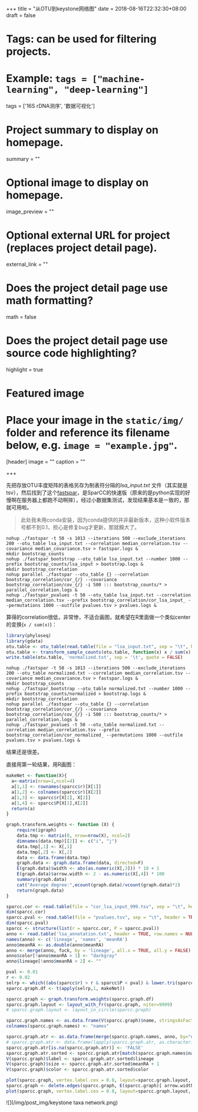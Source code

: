 +++
title = "从OTU到keystone网络图"
date = 2018-08-16T22:32:30+08:00
draft = false

# Tags: can be used for filtering projects.
# Example: `tags = ["machine-learning", "deep-learning"]`
tags = ['16S rDNA测序', '数据可视化']

# Project summary to display on homepage.
summary = ""

# Optional image to display on homepage.
image_preview = ""

# Optional external URL for project (replaces project detail page).
external_link = ""

# Does the project detail page use math formatting?
math = false

# Does the project detail page use source code highlighting?
highlight = true

# Featured image
# Place your image in the `static/img/` folder and reference its filename below, e.g. `image = "example.jpg"`.
[header]
image = ""
caption = ""

+++

先把存放OTU丰度矩阵的表格另存为制表符分隔的*lsa_input.txt* 文件（其实就是tsv），然后找到了这个[fastspar](https://github.com/scwatts/fastspar)，是SparCC的快速版（原来的是python实现的好慢啊在服务器上都跑不动啊摔），经过小数据集测试，发现结果基本是一致的，那就可用啦。

> 此处我未用conda安装，因为conda提供的并非最新版本，这种小软件版本号都不到0.1，担心是修复bug才更新，那就糗大了。

```shell
nohup ./fastspar -t 50 -s 1013 --iterations 500 --exclude_iterations 200 --otu_table lsa_input.txt --correlation median_correlation.tsv --covariance median_covariance.tsv > fastspar.logs &
mkdir bootstrap_counts
nohup ./fastspar_bootstrap --otu_table lsa_input.txt --number 1000 --prefix bootstrap_counts/lsa_input > bootstrap.logs &
mkdir bootstrap_correlation
nohup parallel ./fastspar --otu_table {} --correlation bootstrap_correlation/cor_{/} --covariance bootstrap_correlation/cov_{/} -i 500 ::: bootstrap_counts/* > parallel_correlation.logs &
nohup ./fastspar_pvalues -t 50 --otu_table lsa_input.txt --correlation median_correlation.tsv --prefix bootstrap_correlation/cor_lsa_input_ --permutations 1000 --outfile pvalues.tsv > pvalues.logs &
```

算得的correlation很低，非常惨，不适合画图，就希望在R里面做一个类似center的变换(`x / sum(x)`)：

```r
library(phyloseq)
library(gdata)
otu.table <- otu_table(read.table(file = "lsa_input.txt", sep = "\t", header = T, row.names = 1, comment.char = '', check.names = FALSE), taxa_are_rows = TRUE)
otu.table <- transform_sample_counts(otu.table, function(x) x / sum(x) )
write.table(otu.table, 'normalized.txt', sep = '\t', quote = FALSE)
```

```shell
nohup ./fastspar -t 50 -s 1013 --iterations 500 --exclude_iterations 200 --otu_table normalized.txt --correlation median_correlation.tsv --covariance median_covariance.tsv > fastspar.logs &
mkdir bootstrap_counts
nohup ./fastspar_bootstrap --otu_table normalized.txt --number 1000 --prefix bootstrap_counts/normalized > bootstrap.logs &
mkdir bootstrap_correlation
nohup parallel ./fastspar --otu_table {} --correlation bootstrap_correlation/cor_{/} --covariance bootstrap_correlation/cov_{/} -i 500 ::: bootstrap_counts/* > parallel_correlation.logs &
nohup ./fastspar_pvalues -t 50 --otu_table normalized.txt --correlation median_correlation.tsv --prefix bootstrap_correlation/cor_normalized_ --permutations 1000 --outfile pvalues.tsv > pvalues.logs &
```

结果还是很差。

直接用第一轮结果，用R画图：

```r
makeNet <- function(X){
  a<-matrix(nrow=1,ncol=4)
  a[1,1] <- rownames(sparcc$r)[X[1]]
  a[1,2] <- colnames(sparcc$r)[X[2]]
  a[1,3] <- sparcc$r[X[1], X[2]]
  a[1,4] <- sparcc$P[X[1],X[2]]
  return(a)
}

graph.transform.weights <- function (X) {
    require(igraph)
    data.tmp <- matrix(0, nrow=nrow(X), ncol=2)
    dimnames(data.tmp)[[2]] <- c("i", "j")
    data.tmp[,1] <- X[,1]
    data.tmp[,2] <- X[,2]
    data <- data.frame(data.tmp)
    graph.data <- graph.data.frame(data, directed=F)
    E(graph.data)$width <- abs(as.numeric(X[,3])) * 10 + 1
    E(graph.data)$arrow.width <- 2 - as.numeric(X[,4]) * 100
    summary(graph.data)
    cat("Average degree:",ecount(graph.data)/vcount(graph.data)*2)
    return(graph.data)
}

sparcc.cor <- read.table(file = "cor_lsa_input_999.tsv", sep = "\t", header = TRUE, row.names = 1, comment.char = '', check.names = FALSE)
dim(sparcc.cor)
sparcc.pval <- read.table(file = "pvalues.tsv", sep = "\t", header = TRUE, row.names = 1, comment.char = '', check.names = FALSE)
dim(sparcc.pval)
sparcc <- structure(list(r = sparcc.cor, P = sparcc.pval))
anno <- read.table('lsa_annotation.txt', header = TRUE, row.names = NULL)
names(anno) <- c('lineage', 'names', 'meanRA')
anno$meanRA <- as.double(anno$meanRA)
anno <- merge(anno, fuck, by = 'lineage', all.x = TRUE, all.y = FALSE)
anno$color[!anno$meanRA > 1] <- "darkgray"
anno$lineage[!anno$meanRA > 2] <- ""

pval <- 0.01
r <- 0.02
selrp <- which((abs(sparcc$r) > r & sparcc$P < pval) & lower.tri(sparcc$r == TRUE), arr.ind = TRUE)
sparcc.graph.df <- t(apply(selrp,1, makeNet))

sparcc.graph <- graph.transform.weights(sparcc.graph.df)
sparcc.graph.layout <- layout_with_fr(sparcc.graph, niter=9999)
# sparcc.graph.layout <- layout_in_circle(sparcc.graph)

sparcc.graph.names <- as.data.frame(V(sparcc.graph)$name, stringsAsFactors = F)
colnames(sparcc.graph.names) <- "names"

sparcc.graph.atr <- as.data.frame(merge(sparcc.graph.names, anno, by="names", all.x=TRUE, all.y = FALSE), stringsAsFactors = FALSE)
# sparcc.graph.atr <- data.frame(lapply(sparcc.graph.atr, as.character), stringsAsFactors=FALSE)
sparcc.graph.atr[is.na(sparcc.graph.atr)] <- 'FALSE'
sparcc.graph.atr.sorted <- sparcc.graph.atr[match(sparcc.graph.names$names,sparcc.graph.atr$names),]
V(sparcc.graph)$label <- sparcc.graph.atr.sorted$lineage
V(sparcc.graph)$size <- sparcc.graph.atr.sorted$meanRA + 1
V(sparcc.graph)$color <- sparcc.graph.atr.sorted$color

plot(sparcc.graph, vertex.label.cex = 0.8, layout=sparcc.graph.layout, asp = 0)
sparcc.graph <- delete.edges(sparcc.graph, E(sparcc.graph)[ arrow.width < 1.9 ])
plot(sparcc.graph, vertex.label.cex = 0.8, layout=sparcc.graph.layout, asp = 0)
```

![](/img/post_img/keystone taxa network.png)